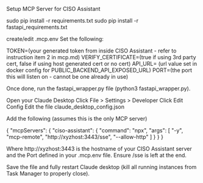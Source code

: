 Setup MCP Server for CISO Assistant

sudo pip install -r requirements.txt
sudo pip install -r fastapi_requirements.txt

create/edit .mcp.env
Set the following:

TOKEN=(your generated token from inside CISO Assistant - refer to instruction item 2 in mcp.md)
VERIFY_CERTIFICATE=(true if using 3rd party cert, false if using host generated cert or no cert)
API_URL= (url value set in docker config for PUBLIC_BACKEND_API_EXPOSED_URL)
PORT=(the port this will listen on - cannot be one already in use)

Once done, run the fastapi_wrapper.py file (python3 fastapi_wrapper.py).

Open your Claude Desktop
Click File > Settings > Developer
Click Edit Config
Edit the file claude_desktop_config.json

Add the following (assumes this is the only MCP server)

{
  "mcpServers": {
    "ciso-assistant": {
      "command": "npx",
      "args": [
        "-y",
        "mcp-remote",
        "http://xyzhost:3443/sse",
		"--allow-http"
      ]
    }
  }
}

Where http://xyzhost:3443 is the hostname of your CISO Assistant server and the Port defined in your .mcp.env file.
Ensure /sse is left at the end.

Save the file and fully restart Claude desktop (kill all running instances from Task Manager to properly close).